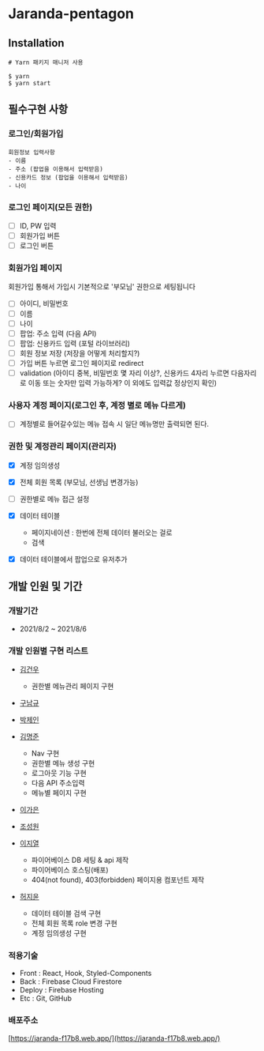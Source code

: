 # Jaranda-pentagon

## Installation

```
# Yarn 패키지 매니저 사용

$ yarn
$ yarn start
```

## 필수구현 사항

### 로그인/회원가입

```
회원정보 입력사항
- 이름
- 주소 (팝업을 이용해서 입력받음)
- 신용카드 정보 (팝업을 이용해서 입력받음)
- 나이
```

### 로그인 페이지(모든 권한)

- [ ] ID, PW 입력
- [ ] 회원가입 버튼
- [ ] 로그인 버튼

### 회원가입 페이지 
회원가입 통해서 가입시 기본적으로 '부모님' 권한으로 세팅됩니다

- [ ] 아이디, 비밀번호
- [ ] 이름
- [ ] 나이
- [ ] 팝업: 주소 입력 (다음 API)
- [ ] 팝업: 신용카드 입력 (포털 라이브러리)
- [ ] 회원 정보 저장 (저장을 어떻게 처리할지?)
- [ ] 가입 버튼 누르면 로그인 페이지로 redirect
- [ ] validation (아이디 중복, 비밀번호 몇 자리 이상?, 신용카드 4자리 누르면 다음자리로 이동 또는 숫자만 입력 가능하게? 이 외에도 입력값 정상인지 확인)

### 사용자 계정 페이지(로그인 후, 계정 별로 메뉴 다르게)

- [ ] 계정별로 들어갈수있는 메뉴 접속 시 일단 메뉴명만 출력되면 된다.


### 권한 및 계정관리 페이지(관리자)

- [x] 계정 임의생성
- [x] 전체 회원 목록 (부모님, 선생님 변경가능)
- [ ] 권한별로 메뉴 접근 설정
- [x] 데이터 테이블
  - 페이지네이션 : 한번에 전체 데이터 불러오는 걸로
  - 검색
- [x] 데이터 테이블에서 팝업으로 유저추가


## 개발 인원 및 기간

### 개발기간

- 2021/8/2 ~ 2021/8/6

### 개발 인원별 구현 리스트

- [김건우](https://github.com/kim-gunwoo)

  - 권한별 메뉴관리 페이지 구현

- [구남규](https://github.com/nain93)

- [박제인](https://github.com/pjainxido)

- [김명준](https://github.com/JOHNKIM-KK)
  - Nav 구현
  - 권한별 메뉴 생성 구현
  - 로그아웃 기능 구현
  - 다음 API 주소입력 
  - 메뉴별 페이지 구현

- [이가은](https://github.com/salybu)

- [조성원](https://github.com/JSWww)

- [이지열](https://github.com/highspirit7)
  - 파이어베이스 DB 세팅 & api 제작
  - 파이어베이스 호스팅(배포)
  - 404(not found), 403(forbidden) 페이지용 컴포넌트 제작
- [허지윤](https://github.com/jiyoon1156)
  - 데이터 테이블 검색 구현
  - 전체 회원 목록 role 변경 구현
  - 계정 임의생성 구현

### 적용기술

- Front : React, Hook, Styled-Components
- Back : Firebase Cloud Firestore
- Deploy : Firebase Hosting
- Etc : Git, GitHub


### 배포주소
[https://jaranda-f17b8.web.app/](https://jaranda-f17b8.web.app/)
